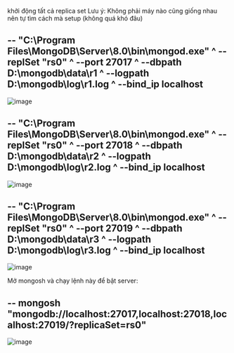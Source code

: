 khởi động tất cả replica set
Lưu ý: Không phải máy nào cũng giống nhau nên tự tìm cách mà setup (không quá khó đâu)

-- 
"C:\Program Files\MongoDB\Server\8.0\bin\mongod.exe" ^
 --replSet "rs0" ^
 --port 27017 ^
 --dbpath D:\mongodb\data\r1 ^
 --logpath D:\mongodb\log\r1.log ^
 --bind_ip localhost
--
![image](https://github.com/user-attachments/assets/562600fc-88a6-440f-8d80-c26a54d8a440)


--
"C:\Program Files\MongoDB\Server\8.0\bin\mongod.exe" ^
 --replSet "rs0" ^
 --port 27018 ^
 --dbpath D:\mongodb\data\r2 ^
 --logpath D:\mongodb\log\r2.log ^
 --bind_ip localhost
--
![image](https://github.com/user-attachments/assets/25976d2e-7783-45f7-93a1-829d97167418)


--
"C:\Program Files\MongoDB\Server\8.0\bin\mongod.exe" ^
 --replSet "rs0" ^
 --port 27019 ^
 --dbpath D:\mongodb\data\r3 ^
 --logpath D:\mongodb\log\r3.log ^
 --bind_ip localhost
--
![image](https://github.com/user-attachments/assets/65aa2667-874c-4fde-bfe1-ebebab83dbff)


Mở mongosh và chạy lệnh này để bật server:

--
mongosh "mongodb://localhost:27017,localhost:27018,localhost:27019/?replicaSet=rs0"
--
![image](https://github.com/user-attachments/assets/ac003d1e-35c3-4fb9-8887-d4e71cecf5fd)


